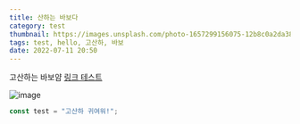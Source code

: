```yaml
---
title: 산하는 바보다
category: test
thumbnail: https://images.unsplash.com/photo-1657299156075-12b8c0a2da38?ixlib=rb-1.2.1&ixid=MnwxMjA3fDF8MHxwaG90by1wYWdlfHx8fGVufDB8fHx8&auto=format&fit=crop&w=687&q=80
tags: test, hello, 고산하, 바보
date: 2022-07-11 20:50
---
```


고산하는 바보얌
[링크 테스트](https://avatars.githubusercontent.com/u/85024598?v=4)

![image](https://user-images.githubusercontent.com/85024598/178406876-090a685d-881e-4933-a8ff-ace7689fb8c1.png)

```javascript
const test = "고산하 귀여워!";
```

